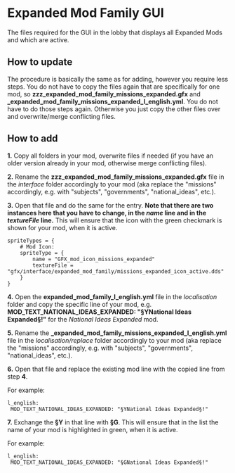 # Expanded Mod Family GUI
The files required for the GUI in the lobby that displays all Expanded Mods and which are active.

## How to update
The procedure is basically the same as for adding, however you require less steps. You do not have to copy the files again that are specifically for one mod, so **zzz_expanded_mod_family_missions_expanded.gfx** and **\_expanded_mod_family_missions_expanded_l_english.yml**. You do not have to do those steps again. Otherwise you just copy the other files over and overwrite/merge conflicting files.

## How to add
**1.** Copy all folders in your mod, overwrite files if needed (if you have an older version already in your mod, otherwise merge conflicting files).

**2.** Rename the **zzz_expanded_mod_family_missions_expanded.gfx** file in the *interface* folder accordingly to your mod (aka replace the "missions" accordingly, e.g. with "subjects", "governments", "national_ideas", etc.).

**3.** Open that file and do the same for the entry. **Note that there are two instances here that you have to change, in the *name* line and in the *textureFile* line.** This will ensure that the icon with the green checkmark is shown for your mod, when it is active.
  ```
  spriteTypes = {
	  # Mod Icon:
	  spriteType = {
		  name = "GFX_mod_icon_missions_expanded"
		  textureFile = "gfx/interface/expanded_mod_family/missions_expanded_icon_active.dds"
      }
  }
  ```

**4.** Open the **expanded_mod_family_l_english.yml** file in the *localisation* folder and copy the specific line of your mod, e.g. **MOD_TEXT_NATIONAL_IDEAS_EXPANDED: "§YNational Ideas Expanded§!"** for the *National Ideas Expanded* mod.

**5.** Rename the **\_expanded_mod_family_missions_expanded_l_english.yml** file in the *localisation/replace* folder accordingly to your mod (aka replace the "missions" accordingly, e.g. with "subjects", "governments", "national_ideas", etc.).

**6.** Open that file and replace the existing mod line with the copied line from step **4**.

 For example:
   ```
   l_english:
    MOD_TEXT_NATIONAL_IDEAS_EXPANDED: "§YNational Ideas Expanded§!"
   ```

**7.** Exchange the **§Y** in that line with **§G**. This will ensure that in the list the name of your mod is highlighted in green, when it is active.
   
 For example:
   ```
   l_english:
    MOD_TEXT_NATIONAL_IDEAS_EXPANDED: "§GNational Ideas Expanded§!"
   ```

